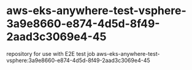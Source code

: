 # aws-eks-anywhere-test-vsphere-3a9e8660-e874-4d5d-8f49-2aad3c3069e4-45
repository for use with E2E test job aws-eks-anywhere-test-vsphere:3a9e8660-e874-4d5d-8f49-2aad3c3069e4-45
